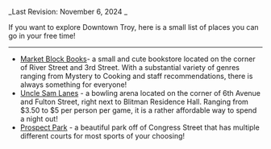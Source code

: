 _Last Revision: November 6, 2024 _

If you want to explore Downtown Troy, here is a small list of places you can go in your free time!

---
- [Market Block Books](https://www.bhny.com/)- a small and cute bookstore located on the corner of River Street and 3rd Street. With a substantial variety of genres ranging from Mystery to Cooking and staff recommendations, there is always something for everyone!
- [Uncle Sam Lanes](https://unclesamlanes.com/) - a bowling arena located on the corner of 6th Avenue and Fulton Street, right next to Blitman Residence Hall. Ranging from $3.50 to $5 per person per game, it is a rather affordable way to spend a night out!
- [Prospect Park](https://www.troyny.gov/1414/Prospect-Park) - a beautiful park off of Congress Street that has multiple different courts for most sports of your choosing!
